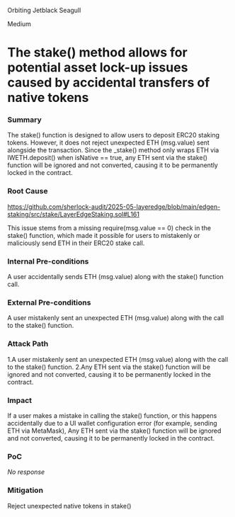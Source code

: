 Orbiting Jetblack Seagull

Medium

# The stake() method allows for potential asset lock-up issues caused by accidental transfers of native tokens

### Summary

The stake() function is designed to allow users to deposit ERC20 staking tokens. However, it does not reject unexpected ETH (msg.value) sent alongside the transaction. Since the _stake() method only wraps ETH via IWETH.deposit() when isNative == true, any ETH sent via the stake() function will be ignored and not converted, causing it to be permanently locked in the contract.

### Root Cause

https://github.com/sherlock-audit/2025-05-layeredge/blob/main/edgen-staking/src/stake/LayerEdgeStaking.sol#L161

This issue stems from a missing require(msg.value == 0) check in the stake() function, which made it possible for users to mistakenly or maliciously send ETH in their ERC20 stake call.

### Internal Pre-conditions

A user accidentally sends ETH (msg.value) along with the stake() function call.

### External Pre-conditions

A user mistakenly sent an unexpected ETH (msg.value) along with the call to the stake() function.

### Attack Path

1.A user mistakenly sent an unexpected ETH (msg.value) along with the call to the stake() function.
2.Any ETH sent via the stake() function will be ignored and not converted, causing it to be permanently locked in the contract.

### Impact

If a user makes a mistake in calling the stake() function, or this happens accidentally due to a UI wallet configuration error (for example, sending ETH via MetaMask), Any ETH sent via the stake() function will be ignored and not converted, causing it to be permanently locked in the contract.

### PoC

_No response_

### Mitigation

Reject unexpected native tokens in stake()
